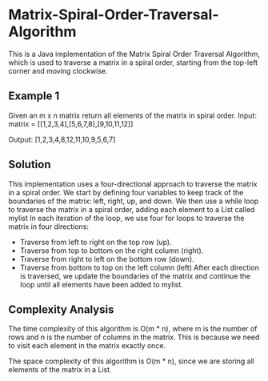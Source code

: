 # Matrix-Spiral-Order-Traversal-Algorithm
This is a Java implementation of the Matrix Spiral Order Traversal Algorithm, which is used to traverse a matrix in a spiral order, starting from the top-left corner and moving clockwise.
## Example 1 
Given an m x n matrix return all elements of the matrix in spiral order.
Input: matrix = [[1,2,3,4],[5,6,7,8],[9,10,11,12]]

Output: [1,2,3,4,8,12,11,10,9,5,6,7]

## Solution 
This implementation uses a four-directional approach to traverse the matrix in a spiral order. We start by defining four variables to keep track of the boundaries of the matrix: left, right, up, and down. We then use a while loop to traverse the matrix in a spiral order, adding each element to a List<Integer> called mylist
 In each iteration of the loop, we use four for loops to traverse the matrix in four directions:
- Traverse from left to right on the top row (up).
- Traverse from top to bottom on the right column (right).
- Traverse from right to left on the bottom row (down).
- Traverse from bottom to top on the left column (left)
  After each direction is traversed, we update the boundaries of the matrix and continue the loop until all elements have been added to mylist.
## Complexity Analysis
The time complexity of this algorithm is O(m * n), where m is the number of rows and n is the number of columns in the matrix. This is because we need to visit each element in the matrix exactly once.

The space complexity of this algorithm is O(m * n), since we are storing all elements of the matrix in a List<Integer>.
